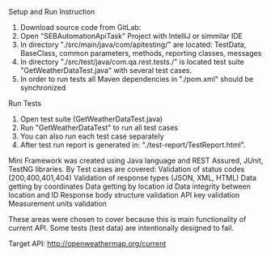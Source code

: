 Setup and Run Instruction 

1. Download source code from GitLab: 
2. Open "SEBAutomationApiTask" Project with IntelliJ or simmilar IDE
3. In directory "./src/main/java/com/apitesting/" are located: TestData, BaseClass, common parameters, methods, reporting classes, messages
4. In directory "./src/test/java/com.qa.rest.tests./" is located test suite "GetWeatherDataTest.java" with several test cases.
5. In order to run tests all Maven dependencies in "./pom.xml" should be synchronized 

Run Tests
1. Open test suite (GetWeatherDataTest.java)
2. Run "GetWeatherDataTest" to run all test cases
3. You can also run each test case separately
4. After test run report is generated in: "./test-report/TestReport.html".

Mini Framework was created using Java language and REST Assured, JUnit, TestNG libraries. 
By Test cases are covered:
Validation of status codes (200,400,401,404)
Validation of response types (JSON, XML, HTML) 
Data getting by coordinates
Data getting by location id
Data integrity between location and ID
Response body structure validation
API key validation
Measurement units validation

These areas were chosen to cover because this is main functionality of current API.
Some tests (test data) are intentionally designed to fail.

Target API: http://openweathermap.org/current